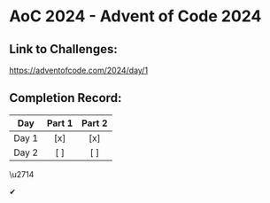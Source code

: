 # AoC 2024 - Advent of Code 2024

## Link to Challenges:
https://adventofcode.com/2024/day/1

## Completion Record:

| Day   | Part 1 | Part 2  |
| ----- |:------:| :------:|
| Day 1 | [x]    | [x]     |
| Day 2 | [ ]    | [ ]     |

\u2714

&#x2714;
